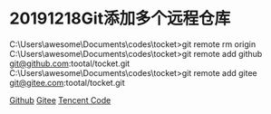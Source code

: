 # 20191218Git添加多个远程仓库
C:\Users\awesome\Documents\codes\tocket>git remote rm origin                                                                                                                                                                                   
C:\Users\awesome\Documents\codes\tocket>git remote add github git@github.com:tootal/tocket.git                                                                                                                                                 
C:\Users\awesome\Documents\codes\tocket>git remote add gitee git@gitee.com:tootal/tocket.git      


[Github](https://github.com/tootal/tocket)
[Gitee](https://gitee.com/tootal/tocket)
[Tencent Code](https://git.code.tencent.com/tootal/tocket)
